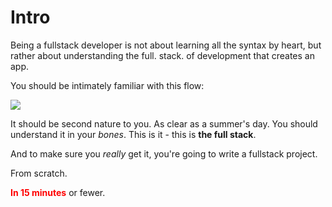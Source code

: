 # Intro

Being a fullstack developer is not about learning all the syntax by heart, but rather about understanding the full. stack. of development that creates an app.

  

You should be intimately familiar with this flow:

  

![](https://s3-us-west-2.amazonaws.com/learn-app/lesson-images/fullstack-flow.PNG)

  

It should be second nature to you. As clear as a summer's day. You should understand it in your _bones_. This is it - this is **the full stack**.

  

And to make sure you _really_ get it, you're going to write a fullstack project.

From scratch.

**<span style="color: red">In 15 minutes</span>** or fewer.